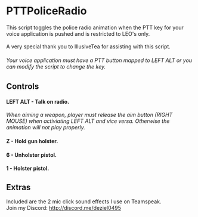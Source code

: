 # PTTPoliceRadio
This script toggles the police radio animation when the PTT key for your voice application is pushed and is restricted to LEO's only.
<br><br>
A very special thank you to IllusiveTea for assisting with this script.
###### _Your voice application must have a PTT button mapped to LEFT ALT or you can modify the script to change the key._
## Controls
#### **LEFT ALT - Talk on radio.**
*When aiming a weapon, player must release the aim button (RIGHT MOUSE) when activiating LEFT ALT and vice versa. Otherwise the animation will not play properly.*
#### **Z - Hold gun holster.**
#### **6 - Unholster pistol.**
#### **1 - Holster pistol.**
## Extras
Included are the 2 mic click sound effects I use on Teamspeak.
<br>
Join my Discord: http://discord.me/deziel0495
